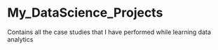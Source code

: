 # My_DataScience_Projects
Contains all the case studies that I have performed while learning data analytics
